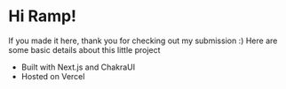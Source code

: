 # Hi Ramp!
If you made it here, thank you for checking out my submission :) Here are some basic details about this little project

- Built with Next.js and ChakraUI
- Hosted on Vercel